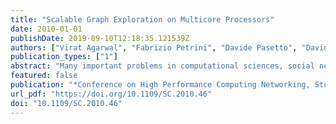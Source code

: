 ```yaml
---
title: "Scalable Graph Exploration on Multicore Processors"
date: 2010-01-01
publishDate: 2019-09-10T12:18:35.121539Z
authors: ["Virat Agarwal", "Fabrizio Petrini", "Davide Pasetto", "David A. Bader"]
publication_types: ["1"]
abstract: "Many important problems in computational sciences, social network analysis, security, and business analytics, are data-intensive and lend themselves to graph-theoretical analyses. In this paper we investigate the challenges involved in exploring very large graphs by designing a breadth-first search (BFS) algorithm for advanced multi-core processors that are likely to become the building blocks of future exascale systems. Our new methodology for large-scale graph analytics combines a highlevel algorithmic design that captures the machine-independent aspects, to guarantee portability with performance to future processors, with an implementation that embeds processorspecific optimizations. We present an experimental study that uses state-of-the-art Intel Nehalem EP and EX processors and up to 64 threads in a single system. Our performance on several benchmark problems representative of the power-law graphs found in real-world problems reaches processing rates that are competitive with supercomputing results in the recent literature. In the experimental evaluation we prove that our graph exploration algorithm running on a 4-socket Nehalem EX is (1) 2.4 times faster than a Cray XMT with 128 processors when exploring a random graph with 64 million vertices and 512 millions edges, (2) capable of processing 550 million edges per second with an R-MAT graph with 200 million vertices and 1 billion edges, comparable to the performance of a similar graph on a Cray MTA-2 with 40 processors and (3) 5 times faster than 256 BlueGene/L processors on a graph with average degree 50."
featured: false
publication: "*Conference on High Performance Computing Networking, Storage and Analysis, SC 2010, New Orleans, LA, USA, November 13-19, 2010*"
url_pdf: "https://doi.org/10.1109/SC.2010.46"
doi: "10.1109/SC.2010.46"
---
```


